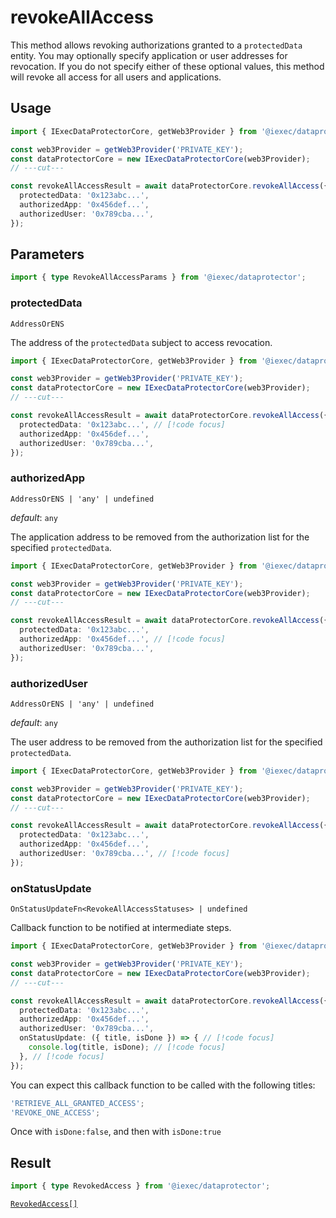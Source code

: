 # revokeAllAccess

This method allows revoking authorizations granted to a `protectedData` entity.
You may optionally specify application or user addresses for revocation. If you
do not specify either of these optional values, this method will revoke all
access for all users and applications.

## Usage

```ts twoslash
import { IExecDataProtectorCore, getWeb3Provider } from '@iexec/dataprotector';

const web3Provider = getWeb3Provider('PRIVATE_KEY');
const dataProtectorCore = new IExecDataProtectorCore(web3Provider);
// ---cut---

const revokeAllAccessResult = await dataProtectorCore.revokeAllAccess({
  protectedData: '0x123abc...',
  authorizedApp: '0x456def...',
  authorizedUser: '0x789cba...',
});
```

## Parameters

```ts twoslash
import { type RevokeAllAccessParams } from '@iexec/dataprotector';
```

### protectedData

`AddressOrENS`

The address of the `protectedData` subject to access revocation.

```ts twoslash
import { IExecDataProtectorCore, getWeb3Provider } from '@iexec/dataprotector';

const web3Provider = getWeb3Provider('PRIVATE_KEY');
const dataProtectorCore = new IExecDataProtectorCore(web3Provider);
// ---cut---

const revokeAllAccessResult = await dataProtectorCore.revokeAllAccess({
  protectedData: '0x123abc...', // [!code focus]
  authorizedApp: '0x456def...',
  authorizedUser: '0x789cba...',
});
```

### authorizedApp

`AddressOrENS | 'any' | undefined`

_default_: `any`

The application address to be removed from the authorization list for the
specified `protectedData`.

```ts twoslash
import { IExecDataProtectorCore, getWeb3Provider } from '@iexec/dataprotector';

const web3Provider = getWeb3Provider('PRIVATE_KEY');
const dataProtectorCore = new IExecDataProtectorCore(web3Provider);
// ---cut---

const revokeAllAccessResult = await dataProtectorCore.revokeAllAccess({
  protectedData: '0x123abc...',
  authorizedApp: '0x456def...', // [!code focus]
  authorizedUser: '0x789cba...',
});
```

### authorizedUser

`AddressOrENS | 'any' | undefined`

_default_: `any`

The user address to be removed from the authorization list for the specified
`protectedData`.

```ts twoslash
import { IExecDataProtectorCore, getWeb3Provider } from '@iexec/dataprotector';

const web3Provider = getWeb3Provider('PRIVATE_KEY');
const dataProtectorCore = new IExecDataProtectorCore(web3Provider);
// ---cut---

const revokeAllAccessResult = await dataProtectorCore.revokeAllAccess({
  protectedData: '0x123abc...',
  authorizedApp: '0x456def...',
  authorizedUser: '0x789cba...', // [!code focus]
});
```

### onStatusUpdate

`OnStatusUpdateFn<RevokeAllAccessStatuses> | undefined`

Callback function to be notified at intermediate steps.

<!-- prettier-ignore-start -->
```ts twoslash
import { IExecDataProtectorCore, getWeb3Provider } from '@iexec/dataprotector';

const web3Provider = getWeb3Provider('PRIVATE_KEY');
const dataProtectorCore = new IExecDataProtectorCore(web3Provider);
// ---cut---

const revokeAllAccessResult = await dataProtectorCore.revokeAllAccess({
  protectedData: '0x123abc...',
  authorizedApp: '0x456def...',
  authorizedUser: '0x789cba...',
  onStatusUpdate: ({ title, isDone }) => { // [!code focus]
    console.log(title, isDone); // [!code focus]
  }, // [!code focus]
});
```
<!-- prettier-ignore-end -->

You can expect this callback function to be called with the following titles:

```ts
'RETRIEVE_ALL_GRANTED_ACCESS';
'REVOKE_ONE_ACCESS';
```

Once with `isDone:false`, and then with `isDone:true`

## Result

```ts twoslash
import { type RevokedAccess } from '@iexec/dataprotector';
```

[`RevokedAccess[]`](../types.md#revokedaccess)
